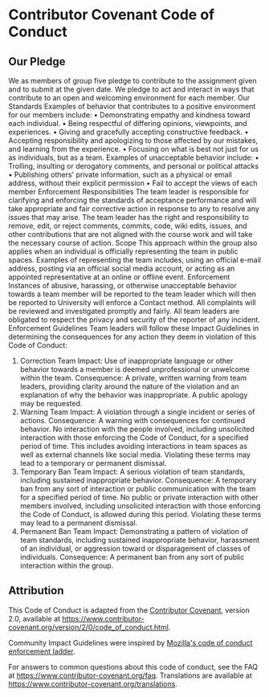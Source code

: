 # Contributor Covenant Code of Conduct

## Our Pledge

We as members of group five pledge to contribute to the assignment given and to submit at the given date.
We pledge to act and interact in ways that contribute to an open and welcoming environment for each member. 
Our Standards
Examples of behavior that contributes to a positive environment for our members include:
•	Demonstrating empathy and kindness toward each individual.
•	Being respectful of differing opinions, viewpoints, and experiences.
•	Giving and gracefully accepting constructive feedback.
•	Accepting responsibility and apologizing to those affected by our mistakes, and learning from the experience.
•	Focusing on what is best not just for us as individuals, but as a team.
Examples of unacceptable behavior include:
•	Trolling, insulting or derogatory comments, and personal or political attacks
•	Publishing others' private information, such as a physical or email address, without their explicit permission
•	Fail to accept the views of each member
Enforcement Responsibilities
The team leader is responsible for clarifying and enforcing the standards of acceptance performance and will take appropriate and fair corrective action in response to any to resolve any issues that may arise.
The team leader has the right and responsibility to remove, edit, or reject comments, commits, code, wiki edits, issues, and other contributions that are not aligned with the course work and will take the necessary course of action.
Scope
This approach within the group also applies when an individual is officially representing the team in public spaces. Examples of representing the team includes, using an official e-mail address, posting via an official social media account, or acting as an appointed representative at an online or offline event.
Enforcement
Instances of abusive, harassing, or otherwise unacceptable behavior towards a team member will be reported to the team leader which will then be reported to University will enforce a Contact method. All complaints will be reviewed and investigated promptly and fairly.
All team leaders are obligated to respect the privacy and security of the reporter of any incident.
Enforcement Guidelines
Team leaders will follow these Impact Guidelines in determining the consequences for any action they deem in violation of this Code of Conduct:
1. Correction
Team Impact: Use of inappropriate language or other behavior towards a member is deemed unprofessional or unwelcome within the team.
Consequence: A private, written warning from team leaders, providing clarity around the nature of the violation and an explanation of why the behavior was inappropriate. A public apology may be requested.
2. Warning
Team Impact: A violation through a single incident or series of actions.
Consequence: A warning with consequences for continued behavior. No interaction with the people involved, including unsolicited interaction with those enforcing the Code of Conduct, for a specified period of time. This includes avoiding interactions in team spaces as well as external channels like social media. Violating these terms may lead to a temporary or permanent dismissal.
3. Temporary Ban
Team Impact: A serious violation of team standards, including sustained inappropriate behavior.
Consequence: A temporary ban from any sort of interaction or public communication with the team for a specified period of time. No public or private interaction with other members involved, including unsolicited interaction with those enforcing the Code of Conduct, is allowed during this period. Violating these terms may lead to a permanent dismissal.
4. Permanent Ban
Team Impact: Demonstrating a pattern of violation of team standards, including sustained inappropriate behavior, harassment of an individual, or aggression toward or disparagement of classes of individuals.
Consequence: A permanent ban from any sort of public interaction within the group.



## Attribution

This Code of Conduct is adapted from the [Contributor Covenant][homepage],
version 2.0, available at
https://www.contributor-covenant.org/version/2/0/code_of_conduct.html.

Community Impact Guidelines were inspired by [Mozilla's code of conduct
enforcement ladder](https://github.com/mozilla/diversity).

[homepage]: https://www.contributor-covenant.org

For answers to common questions about this code of conduct, see the FAQ at
https://www.contributor-covenant.org/faq. Translations are available at
https://www.contributor-covenant.org/translations.

